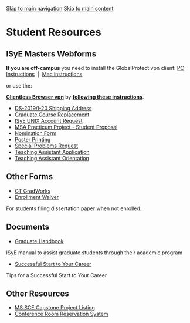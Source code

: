 [Skip to main navigation](https://www.isye.gatech.edu/academics/masters/current-students/student-resources#main-navigation) [Skip to main content](https://www.isye.gatech.edu/academics/masters/current-students/student-resources#main-content)

# Student Resources

## ISyE Masters Webforms

**If you are off-campus** you need to install the GlobalProtect vpn client: [PC Instructions](https://gatech.service-now.com/home?id=kb_article_view&sysparm_article=KB0026742 "(opens in a new window)")  \|  [Mac instructions](https://gatech.service-now.com/home?id=kb_article_view&sysparm_article=KB0026743 "(opens in a new window)")

or use the:

[**Clientless Browser vpn**](https://vpn.gatech.edu/ "(opens in a new window)") by [**following these instructions**](https://gatech.service-now.com/home?id=kb_article_view&sysparm_article=KB0026737 "(opens in a new window)").

- [DS-2019/I-20 Shipping Address](https://webforms.isye.gatech.edu/graduate-forms/ds-2019i-20-shipping-address "(opens in a new window)")
- [Graduate Course Replacement](https://webforms.isye.gatech.edu/graduate-forms/graduate-course-replacement "(opens in a new window)")
- [ISyE UNIX Account Request](https://webforms.isye.gatech.edu/graduate-forms/isye-unix-account-request "(opens in a new window)")
- [MSA Practicum Project - Student Proposal](https://webforms.isye.gatech.edu/graduate-forms/msa-practicum-project-student-proposal "(opens in a new window)")
- [Nomination Form](https://webforms.isye.gatech.edu/other-forms/nomination-form "(opens in a new window)")
- [Poster Printing](https://webforms.isye.gatech.edu/graduate-forms/poster-printing "(opens in a new window)")
- [Special Problems Request](https://webforms.isye.gatech.edu/graduate-forms/special-problems-request "(opens in a new window)")
- [Teaching Assistant Application](https://webforms.isye.gatech.edu/graduate-forms/masters-teaching-assistant "(opens in a new window)")
- [Teaching Assistant Orientation](https://webforms.isye.gatech.edu/graduate-forms/teaching-assistant-orientation "(opens in a new window)")

## Other Forms

- [GT GradWorks](https://www.isye.gatech.edu/academics/masters/current-students/student-resources/gradworks "GradWorks")
- [Enrollment Waiver](http://www.grad.gatech.edu/theses-dissertations-forms "(opens in a new window)")

For students filing dissertation paper when not enrolled.

## Documents

- [Graduate Handbook](https://www.isye.gatech.edu/sites/default/files/documents/graduate/graduate-handbook.pdf)

ISyE manual to assist graduate students through their academic program
- [Successful Start to Your Career](https://www.isye.gatech.edu/sites/default/files/documents/graduate/successful-career-start.pdf)

Tips for a Successful Start to Your Career

## Other Resources

- [MS SCE Capstone Project Listing](https://www.isye.gatech.edu/node/9222)
- [Conference Room Reservation System](https://www2.isye.gatech.edu/rooms/ "(opens in a new window)")